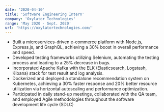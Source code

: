 ```yaml
---
date: '2020-04-10'
title: 'Software Engineering Intern'
company: 'Oxylator Technologies'
range: 'May 2020 - Sept. 2020'
url: 'https://oxylatortechnologies.com/'
---
```


-  Built a microservices-driven e-commerce platform with Node.js, Express.js, and GraphQL, achieving a 30% boost in overall performance and speed.
-  Developed testing frameworks utilizing Selenium, automating the testing process and leading to a 25% decrease in bugs.
-  Incorporated Apache Kafka with the ELK (Elasticsearch, Logstash, Kibana) stack for test result and log analysis.
-  Dockerized and deployed a standalone recommendation system on Kubernetes, achieving a 30% faster response and 20% better resource utilization via horizontal autoscaling and performance optimization.
-  Participated in daily stand-up meetings, collaborated with the QA team, and employed Agile methodologies throughout the software development life cycle (SDLC)